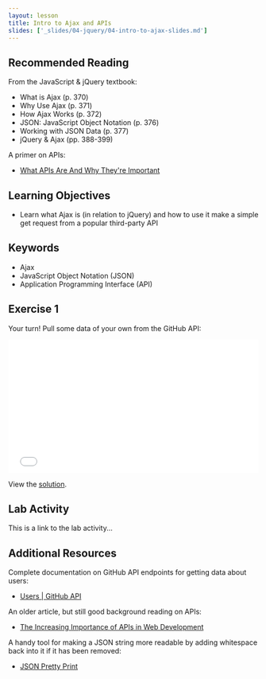 ```yaml
---
layout: lesson
title: Intro to Ajax and APIs
slides: ['_slides/04-jquery/04-intro-to-ajax-slides.md']
---
```


## Recommended Reading

From the JavaScript & jQuery textbook:

- What is Ajax (p. 370)
- Why Use Ajax (p. 371)
- How Ajax Works (p. 372)
- JSON: JavaScript Object Notation (p. 376)
- Working with JSON Data (p. 377)
- jQuery & Ajax (pp. 388-399)

A primer on APIs:

- [What APIs Are And Why They're Important](http://readwrite.com/2013/09/19/api-defined)

## Learning Objectives

- Learn what Ajax is (in relation to jQuery) and how to use it make a simple get request from a popular third-party API

## Keywords

- Ajax
- JavaScript Object Notation (JSON)
- Application Programming Interface (API)

## Exercise 1

Your turn! Pull some data of your own from the GitHub API:

<iframe height='268' scrolling='no' src='//codepen.io/redacademy/embed/yNJLgR/?height=268&theme-id=0&default-tab=js' frameborder='no' allowtransparency='true' allowfullscreen='true' style='width: 100%;'>See the Pen <a href='http://codepen.io/redacademy/pen/yNJLgR/'>yNJLgR</a> by RED Academy (<a href='http://codepen.io/redacademy'>@redacademy</a>) on <a href='http://codepen.io'>CodePen</a>.
</iframe>

View the [solution](http://codepen.io/redacademy/pen/NqrmWL).

## Lab Activity

This is a link to the lab activity...

## Additional Resources

Complete documentation on GitHub API endpoints for getting data about users:

- [Users | GitHub API](https://developer.github.com/v3/users/)

An older article, but still good background reading on APIs:

- [The Increasing Importance of APIs in Web Development](https://code.tutsplus.com/articles/the-increasing-importance-of-apis-in-web-development--net-22368)

A handy tool for making a JSON string more readable by adding whitespace back into it if it has been removed:

- [JSON Pretty Print](http://jsonprettyprint.com/)
